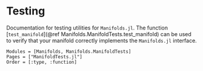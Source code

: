 # Testing

Documentation for testing utilities for `Manifolds.jl`. The function [`test_manifold`](@ref Manifolds.ManifoldTests.test_manifold)
can be used to verify that your manifold correctly implements the `Manifolds.jl`
interface.

```@autodocs
Modules = [Manifolds, Manifolds.ManifoldTests]
Pages = ["ManifoldTests.jl"]
Order = [:type, :function]
```
